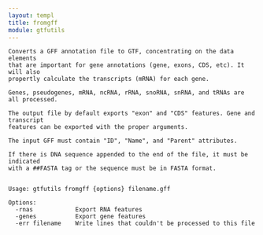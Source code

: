```yaml
---
layout: templ
title: fromgff
module: gtfutils
---
```

    
    Converts a GFF annotation file to GTF, concentrating on the data elements
    that are important for gene annotations (gene, exons, CDS, etc). It will also
    propertly calculate the transcripts (mRNA) for each gene.
    
    Genes, pseudogenes, mRNA, ncRNA, rRNA, snoRNA, snRNA, and tRNAs are all processed.
    
    The output file by default exports "exon" and "CDS" features. Gene and transcript
    features can be exported with the proper arguments.
    
    The input GFF must contain "ID", "Name", and "Parent" attributes.
    
    If there is DNA sequence appended to the end of the file, it must be indicated
    with a ##FASTA tag or the sequence must be in FASTA format.
    
    
    Usage: gtfutils fromgff {options} filename.gff
    
    Options:
      -rnas            Export RNA features
      -genes           Export gene features
      -err filename    Write lines that couldn't be processed to this file
    
